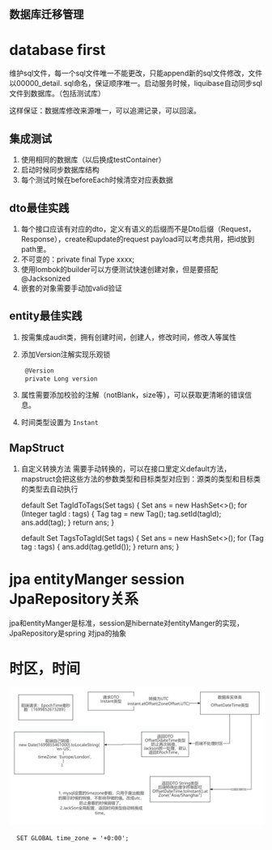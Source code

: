 ## 数据库迁移管理

# database first

维护sql文件，每一个sql文件唯一不能更改，只能append新的sql文件修改，文件以00000_detail.
sql命名，保证顺序唯一。启动服务时候，liquibase自动同步sql文件到数据库。（包括测试库）

这样保证：数据库修改来源唯一，可以追溯记录，可以回滚。

## 集成测试

1. 使用相同的数据库（以后换成testContainer）
2. 启动时候同步数据库结构
3. 每个测试时候在beforeEach时候清空对应表数据

## dto最佳实践

1. 每个接口应该有对应的dto，定义有语义的后缀而不是Dto后缀（Request，Response），create和update的request
   payload可以考虑共用，把id放到path里。
2. 不可变的：private final Type xxxx;
3. 使用lombok的builder可以方便测试快速创建对象，但是要搭配@Jacksonized
4. 嵌套的对象需要手动加valid验证

## entity最佳实践

1. 按需集成audit类，拥有创建时间，创建人，修改时间，修改人等属性
2. 添加Version注解实现乐观锁

        @Version 
        private Long version 
3. 属性需要添加校验的注解（notBlank，size等），可以获取更清晰的错误信息。
4. 时间类型设置为 `Instant`

## MapStruct

1. 自定义转换方法
   需要手动转换的，可以在接口里定义default方法，mapstruct会把这些方法的参数类型和目标类型对应到：源类的类型和目标类的类型去自动执行

   default Set<Tag> TagIdToTags(Set<Integer> tags) {
   Set<Tag> ans = new HashSet<>();
   for (Integer tagId : tags) {
   Tag tag = new Tag();
   tag.setId(tagId);
   ans.add(tag);
   }
   return ans;
   }

   default Set<Integer> TagsToTagId(Set<Tag> tags) {
   Set<Integer> ans = new HashSet<>();
   for (Tag tag : tags) {
   ans.add(tag.getId());
   }
   return ans;
   }

# jpa entityManger session JpaRepository关系

jpa和entityManger是标准，session是hibernate对entityManger的实现，JpaRepository是spring
对jpa的抽象

# 时区，时间

![时间 时区](timezone.jpg)

      SET GLOBAL time_zone = '+0:00';
